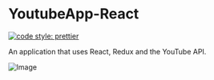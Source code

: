 # YoutubeApp-React
<a href="#badge">
  <img alt="code style: prettier" src="https://img.shields.io/badge/code_style-prettier-ff69b4.svg?style=flat-square">
</a>

An application that uses React, Redux and the YouTube API.

![Image](http://philvr.com/react/img/YouTubeApp-React.png)
